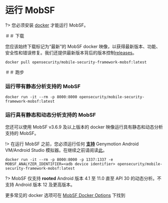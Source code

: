 # 运行 MobSF

?> 您必须安装 [docker](https://docs.docker.com/get-docker/) 才能运行 MobSF。


＃＃ 下载

您应该始终下载标记为“最新”的 MobSF docker 映像，以获得最新版本、功能、安全性和错误修复。我们还提供最新版本背后的版本控制[releases](https://hub.docker.com/r/opensecurity/mobile-security-framework-mobsf/tags)。

```
docker pull opensecurity/mobile-security-framework-mobsf:latest
```

＃＃ 跑步

### 运行带有静态分析支持的 MobSF

```
docker run -it --rm -p 8000:8000 opensecurity/mobile-security-framework-mobsf:latest
```

### 运行具有静态和动态分析支持的 MobSF

您还可以使用 MobSF v3.6.9 及以上版本的 docker 映像运行具有静态和动态分析支持的 MobSF。

!> 在运行 MobSF 之前，您必须运行任何 **[支持](dynamic_analyzer.md)** Genymotion Android VM/Android Studio 模拟器。在继续之前请阅读[此](dynamic_analyzer.md)。

```
docker run -it --rm -p 8000:8000 -p 1337:1337 -e MOBSF_ANALYZER_IDENTIFIER=<adb device identifier> opensecurity/mobile-security-framework-mobsf:latest
```

?> MobSF 仅支持 **rooted** Android 版本 4.1 至 11.0 直至 API 30 的动态分析。不支持 Android 版本 12 及更高版本。

更多常见的 docker 选项可在 [MobSF Docker Options](docker.md) 下找到